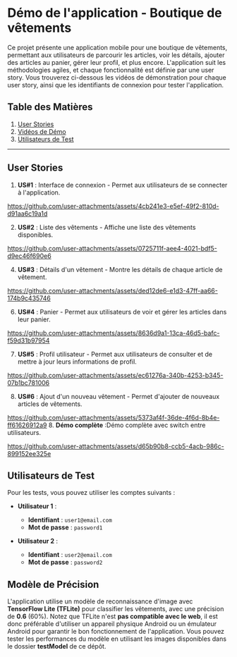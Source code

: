 
# Démo de l'application - Boutique de vêtements

Ce projet présente une application mobile pour une boutique de vêtements, permettant aux utilisateurs de parcourir les articles, voir les détails, ajouter des articles au panier, gérer leur profil, et plus encore. L'application suit les méthodologies agiles, et chaque fonctionnalité est définie par une user story. Vous trouverez ci-dessous les vidéos de démonstration pour chaque user story, ainsi que les identifiants de connexion pour tester l'application.

## Table des Matières
1. [User Stories](#user-stories)
2. [Vidéos de Démo](#videos-de-demo)
3. [Utilisateurs de Test](#utilisateurs-de-test)


---

## User Stories

1. **US#1** : Interface de connexion - Permet aux utilisateurs de se connecter à l'application.


https://github.com/user-attachments/assets/4cb241e3-e5ef-49f2-810d-d91aa6c19a1d


2. **US#2** : Liste des vêtements - Affiche une liste des vêtements disponibles.
   

https://github.com/user-attachments/assets/0725711f-aee4-4021-bdf5-d9ec46f690e6


4. **US#3** : Détails d'un vêtement - Montre les détails de chaque article de vêtement.

   

https://github.com/user-attachments/assets/ded12de6-e1d3-47ff-aa66-174b9c435746


6. **US#4** : Panier - Permet aux utilisateurs de voir et gérer les articles dans leur panier.


https://github.com/user-attachments/assets/8636d9a1-13ca-46d5-bafc-f59d31b97954


  
7. **US#5** : Profil utilisateur - Permet aux utilisateurs de consulter et de mettre à jour leurs informations de profil.



https://github.com/user-attachments/assets/ec61276a-340b-4253-b345-07b1bc781006


   
8. **US#6** : Ajout d'un nouveau vêtement - Permet d'ajouter de nouveaux articles de vêtements.



https://github.com/user-attachments/assets/5373af4f-36de-4f6d-8b4e-ff61626912a9
8. **Démo complète** :Démo complète avec switch entre utilisateurs.

https://github.com/user-attachments/assets/d65b90b8-ccb5-4acb-986c-899152ee325e


## Utilisateurs de Test

Pour les tests, vous pouvez utiliser les comptes suivants :

- **Utilisateur 1** :
  - **Identifiant** : `user1@email.com`
  - **Mot de passe** : `password1`

- **Utilisateur 2** :
  - **Identifiant** : `user2@email.com`
  - **Mot de passe** : `password2`

## Modèle de Précision

L'application utilise un modèle de reconnaissance d'image avec **TensorFlow Lite (TFLite)** pour classifier les vêtements, avec une précision de **0.6** (60%). Notez que TFLite n'est **pas compatible avec le web**, il est donc préférable d'utiliser un appareil physique Android ou un émulateur Android pour garantir le bon fonctionnement de l'application. Vous pouvez tester les performances du modèle en utilisant les images disponibles dans le dossier **testModel** de ce dépôt.


